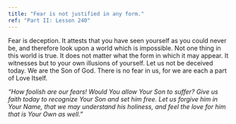 ```yaml
---
title: "Fear is not justified in any form."
ref: "Part II: Lesson 240"
---
```


Fear is deception. It attests that you have seen yourself as you could
never be, and therefore look upon a world which is impossible. Not one
thing in this world is true. It does not matter what the form in which
it may appear. It witnesses but to your own illusions of yourself. Let
us not be deceived today. We are the Son of God. There is no fear in us,
for we are each a part of Love Itself.

*“How foolish are our fears! Would You allow Your Son to suffer? Give us
faith today to recognize Your Son and set him free. Let us forgive him
in Your Name, that we may understand his holiness, and feel the love for
him that is Your Own as well.”*

